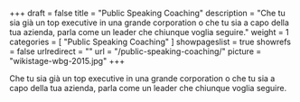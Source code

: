 +++
draft 			= false
title 			= "Public Speaking Coaching"
description		= "Che tu sia già un top executive in una grande corporation o che tu sia a capo della tua azienda, parla come un leader che chiunque voglia seguire."
weight			= 1
categories		= [ "Public Speaking Coaching" ]
showpageslist	= true
showrefs		= false
urlredirect		= ""
url 				= "/public-speaking-coaching/"
picture 	= "wikistage-wbg-2015.jpg"
+++

Che tu sia già un top executive in una grande corporation o che tu sia a capo della tua azienda, parla come un leader che chiunque voglia seguire.